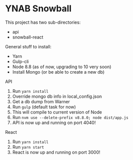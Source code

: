 # YNAB Snowball
This project has two sub-directories:
* api
* snowball-react

General stuff to install:
* Yarn
* Gulp-cli
* Node 8.8 (as of now, upgrading to 10 very soon)
* Install Mongo (or be able to create a new db)

API
1. Run `yarn install`
1. Override mongo db info in local_config.json
1. Get a db dump from Warner
1. Run `gulp` (default task for now)
1. This will compile to current version of Node
1. Run `nvm use --delete-prefix v8.8.0; node dist/app.js`
1. API is now up and running on port 4040!

React
1. Run `yarn install`
1. Run `yarn start`
1. React is now up and running on port 3000!